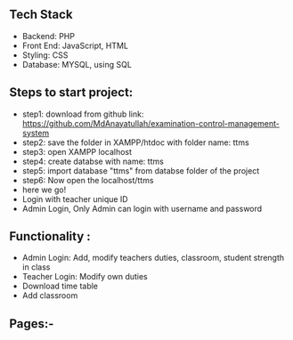 ## Tech Stack

- Backend: PHP
- Front End: JavaScript, HTML
- Styling: CSS
- Database: MYSQL, using SQL

## Steps to start project:
- step1: download from github link: https://github.com/MdAnayatullah/examination-control-management-system
- step2: save the folder in XAMPP/htdoc with folder name: ttms
- step3: open XAMPP localhost
- step4: create databse with name: ttms
- step5: import database "ttms" from databse folder of the project
- step6: Now open the localhost/ttms
- here we go!
- Login with teacher unique ID
- Admin Login, Only Admin can login with username and password

## Functionality :
- Admin Login:  Add, modify teachers duties, classroom, student strength in class
- Teacher Login: Modify own duties
- Download time table
- Add classroom


## Pages:-




